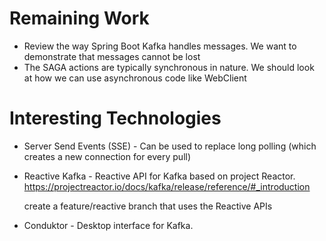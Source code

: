 # Remaining Work

- Review the way Spring Boot Kafka handles messages. We want to demonstrate that messages
  cannot be lost
- The SAGA actions are typically synchronous in nature. We should look at how we can use
  asynchronous code like WebClient
  
# Interesting Technologies

- Server Send Events (SSE) - Can be used to replace long polling (which creates a new connection for
  every pull)
  
- Reactive Kafka - Reactive API for Kafka based on project Reactor.
  https://projectreactor.io/docs/kafka/release/reference/#_introduction
  
  create a feature/reactive branch that uses the Reactive APIs

- Conduktor - Desktop interface for Kafka.